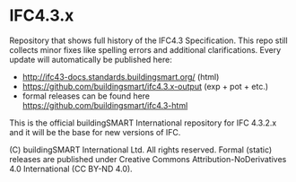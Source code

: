 IFC4.3.x
========

Repository that shows full history of the IFC4.3 Specification. 
This repo still collects minor fixes like spelling errors and additional clarifications. 
Every update will automatically be published here:
- http://ifc43-docs.standards.buildingsmart.org/ (html)
- https://github.com/buildingsmart/ifc4.3.x-output (exp + pot + etc.)
- formal releases can be found here https://github.com/buildingsmart/ifc4.3-html


This is the official buildingSMART International repository for IFC 4.3.2.x and it will be the base for new versions of IFC.


(C) buildingSMART International Ltd. All rights reserved. 
Formal (static) releases are published under Creative Commons Attribution-NoDerivatives 4.0 International (CC BY-ND 4.0).
